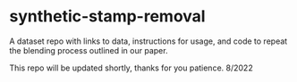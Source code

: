 # synthetic-stamp-removal
A dataset repo with links to data, instructions for usage, and code to repeat the blending process outlined in our paper.

This repo will be updated shortly, thanks for you patience. 8/2022
